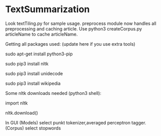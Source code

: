 # TextSummarization

Look textTiling.py for sample usage. preprocess module now handles all preprocessing and caching article. Use python3 createCorpus.py articleName to cache articleName. 

Getting all packages used:
(update here if you use extra tools)


sudo apt-get install python3-pip

sudo pip3 install nltk

sudo pip3 install unidecode

sudo pip3 install wikipedia

Some nltk downloads needed (python3 shell):

import nltk

nltk.download()

In GUI (Models) select punkt tokenizer,averaged perceptron tagger. (Corpus) select stopwords